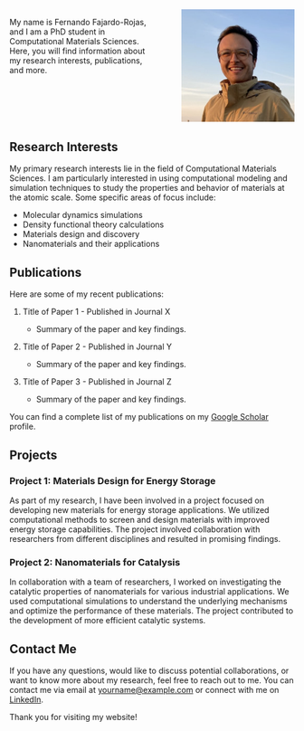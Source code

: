 <div style="display: flex;">
  <div style="flex: 1;">
    <p> My name is Fernando Fajardo-Rojas, and I am a PhD student in Computational Materials Sciences. Here, you will find information about my research interests, publications, and more.</p>
  </div>
  <div style="flex: 1; text-align: right;">
    <img src="Fernando_Fajardo-Rojas.png" alt="Your Name" width="200">
  </div>
</div>

## Research Interests

My primary research interests lie in the field of Computational Materials Sciences. I am particularly interested in using computational modeling and simulation techniques to study the properties and behavior of materials at the atomic scale. Some specific areas of focus include:

- Molecular dynamics simulations
- Density functional theory calculations
- Materials design and discovery
- Nanomaterials and their applications

## Publications

Here are some of my recent publications:

1. Title of Paper 1 - Published in Journal X
   - Summary of the paper and key findings.

2. Title of Paper 2 - Published in Journal Y
   - Summary of the paper and key findings.

3. Title of Paper 3 - Published in Journal Z
   - Summary of the paper and key findings.

You can find a complete list of my publications on my [Google Scholar](https://scholar.google.com) profile.

## Projects

### Project 1: Materials Design for Energy Storage

As part of my research, I have been involved in a project focused on developing new materials for energy storage applications. We utilized computational methods to screen and design materials with improved energy storage capabilities. The project involved collaboration with researchers from different disciplines and resulted in promising findings.

### Project 2: Nanomaterials for Catalysis

In collaboration with a team of researchers, I worked on investigating the catalytic properties of nanomaterials for various industrial applications. We used computational simulations to understand the underlying mechanisms and optimize the performance of these materials. The project contributed to the development of more efficient catalytic systems.

## Contact Me

If you have any questions, would like to discuss potential collaborations, or want to know more about my research, feel free to reach out to me. You can contact me via email at [yourname@example.com](mailto:yourname@example.com) or connect with me on [LinkedIn](https://www.linkedin.com/in/yourname).

Thank you for visiting my website!
